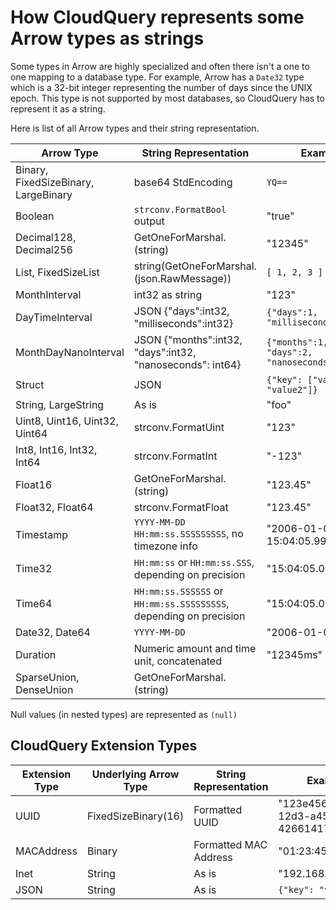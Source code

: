 # How CloudQuery represents some Arrow types as strings

Some types in Arrow are highly specialized and often there isn't a one to one mapping to a database type. For example, Arrow has a `Date32` type which is a 32-bit integer representing the number of days since the UNIX epoch. This type is not supported by most databases, so CloudQuery has to represent it as a string.

Here is list of all Arrow types and their string representation.

| Arrow Type                           | String Representation                                             | Example                                       |
|--------------------------------------|-------------------------------------------------------------------|-----------------------------------------------| 
| Binary, FixedSizeBinary, LargeBinary | base64 StdEncoding                                                | `YQ==`                                        |
| Boolean                              | `strconv.FormatBool` output                                       | "true"                                        |
| Decimal128, Decimal256               | GetOneForMarshal.(string)                                         | "12345"                                       |
| List, FixedSizeList                  | string(GetOneForMarshal.(json.RawMessage))                        | `[ 1, 2, 3 ]`                                  |
| MonthInterval                        | int32 as string                                                   | "123"                                         |
| DayTimeInterval                      | JSON {"days":int32, "milliseconds":int32}                         | `{"days":1, "milliseconds":234}`              |
| MonthDayNanoInterval                 | JSON {"months":int32, "days":int32, "nanoseconds": int64}         | `{"months":1, "days":2, "nanoseconds": 34567}` |
| Struct                               | JSON                                                              | `{"key": ["values", "value2"]}`               |
| String, LargeString                  | As is                                                             | "foo"                                         |
| Uint8, Uint16, Uint32, Uint64        | strconv.FormatUint                                                | "123"                                         |
| Int8, Int16, Int32, Int64            | strconv.FormatInt                                                 | "-123"                                        |
| Float16                              | GetOneForMarshal.(string)                                         | "123.45"                                      |
| Float32, Float64                     | strconv.FormatFloat                                               | "123.45"                                      |
| Timestamp                            | `YYYY-MM-DD HH:mm:ss.SSSSSSSSS`, no timezone info                 | "2006-01-02 15:04:05.999999999"               |
| Time32                               | `HH:mm:ss` or `HH:mm:ss.SSS`, depending on precision              | "15:04:05.000"                                |
| Time64                               | `HH:mm:ss.SSSSSS` or `HH:mm:ss.SSSSSSSSS`, depending on precision | "15:04:05.000000"                             |
| Date32, Date64                       | `YYYY-MM-DD`                                                      | "2006-01-02"                                  |
| Duration                             | Numeric amount and time unit, concatenated                        | "12345ms"                                     |
| SparseUnion, DenseUnion              | GetOneForMarshal.(string)                                         |                                               | 

Null values (in nested types) are represented as `(null)`

## CloudQuery Extension Types

| Extension Type | Underlying Arrow Type | String Representation | Example                                |
|----------------|-----------------------|-----------------------|----------------------------------------|
| UUID           | FixedSizeBinary(16)   | Formatted UUID        | "123e4567-e89b-12d3-a456-426614174000" |
| MACAddress     | Binary                | Formatted MAC Address | "01:23:45:67:89:ab"                    |
| Inet           | String                | As is                 | "192.168.1.0/24"                       | 
| JSON           | String                | As is                 | `{"key": "value"}`                     |

